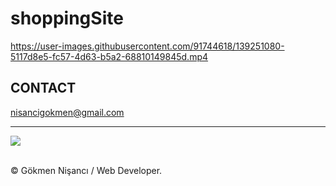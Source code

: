# shoppingSite

https://user-images.githubusercontent.com/91744618/139251080-5117d8e5-fc57-4d63-b5a2-68810149845d.mp4


<h2> CONTACT </h2>
<a href = "http://www.gmail.com" > nisancigokmen@gmail.com</a> <br>
<hr>
<div>
 
 
<img src="https://media0.giphy.com/media/Ejn6xH5mnmtMI/giphy.gif?cid=790b7611308d5b457a8ff9830755a10d0de675ff54befdf0&rid=giphy.gif&ct=g">
 
 
 
</div><br>

&copy; Gökmen Nişancı / Web Developer.

